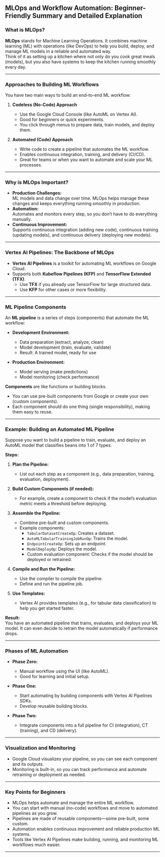 ## MLOps and Workflow Automation: Beginner-Friendly Summary and Detailed Explanation

### What is MLOps?

**MLOps** stands for Machine Learning Operations. It combines machine learning (ML) with operations (like DevOps) to help you build, deploy, and manage ML models in a reliable and automated way.  
Think of it as setting up a kitchen where not only do you cook great meals (models), but you also have systems to keep the kitchen running smoothly every day.

---

### Approaches to Building ML Workflows

You have two main ways to build an end-to-end ML workflow:

1. **Codeless (No-Code) Approach**
   - Use the Google Cloud Console (like AutoML on Vertex AI).
   - Good for beginners or quick experiments.
   - You click through menus to prepare data, train models, and deploy them.

2. **Automated (Code) Approach**
   - Write code to create a pipeline that automates the ML workflow.
   - Enables continuous integration, training, and delivery (CI/CD).
   - Great for teams or when you want to automate and scale your ML processes.

---

### Why is MLOps Important?

- **Production Challenges:**  
  ML models and data change over time. MLOps helps manage these changes and keeps everything running smoothly in production.
- **Automation:**  
  Automates and monitors every step, so you don’t have to do everything manually.
- **Continuous Improvement:**  
  Supports continuous integration (adding new code), continuous training (updating models), and continuous delivery (deploying new models).

---

### Vertex AI Pipelines: The Backbone of MLOps

- **Vertex AI Pipelines** is a toolkit for automating ML workflows on Google Cloud.
- Supports both **Kubeflow Pipelines (KFP)** and **TensorFlow Extended (TFX)**.
  - Use **TFX** if you already use TensorFlow for large structured data.
  - Use **KFP** for other cases or more flexibility.

---

### ML Pipeline Components

An **ML pipeline** is a series of steps (components) that automate the ML workflow:

- **Development Environment:**  
  - Data preparation (extract, analyze, clean)
  - Model development (train, evaluate, validate)
  - Result: A trained model, ready for use

- **Production Environment:**  
  - Model serving (make predictions)
  - Model monitoring (check performance)

**Components** are like functions or building blocks.  
- You can use pre-built components from Google or create your own (custom components).
- Each component should do one thing (single responsibility), making them easy to reuse.

---

### Example: Building an Automated ML Pipeline

Suppose you want to build a pipeline to train, evaluate, and deploy an AutoML model that classifies beans into 1 of 7 types.

**Steps:**
1. **Plan the Pipeline:**  
   - List out each step as a component (e.g., data preparation, training, evaluation, deployment).

2. **Build Custom Components (if needed):**  
   - For example, create a component to check if the model’s evaluation metric meets a threshold before deploying.

3. **Assemble the Pipeline:**  
   - Combine pre-built and custom components.
   - Example components:
     - `TabularDatasetCreateOp`: Creates a dataset.
     - `AutoMLTabularTrainingJobRunOp`: Trains the model.
     - `EndpointCreateOp`: Sets up an endpoint.
     - `ModelDeployOp`: Deploys the model.
     - Custom evaluation component: Checks if the model should be deployed or retrained.

4. **Compile and Run the Pipeline:**  
   - Use the compiler to compile the pipeline.
   - Define and run the pipeline job.

5. **Use Templates:**  
   - Vertex AI provides templates (e.g., for tabular data classification) to help you get started faster.

**Result:**  
You have an automated pipeline that trains, evaluates, and deploys your ML model. It can even decide to retrain the model automatically if performance drops.

---

### Phases of ML Automation

- **Phase Zero:**  
  - Manual workflow using the UI (like AutoML).
  - Good for learning and initial setup.

- **Phase One:**  
  - Start automating by building components with Vertex AI Pipelines SDKs.
  - Develop reusable building blocks.

- **Phase Two:**  
  - Integrate components into a full pipeline for CI (integration), CT (training), and CD (delivery).

---

### Visualization and Monitoring

- Google Cloud visualizes your pipeline, so you can see each component and its outputs.
- Monitoring is built-in, so you can track performance and automate retraining or deployment as needed.

---

### Key Points for Beginners

- MLOps helps automate and manage the entire ML workflow.
- You can start with manual (no-code) workflows and move to automated pipelines as you grow.
- Pipelines are made of reusable components—some pre-built, some custom.
- Automation enables continuous improvement and reliable production ML systems.
- Tools like Vertex AI Pipelines make building, running, and monitoring ML workflows much easier.

---
